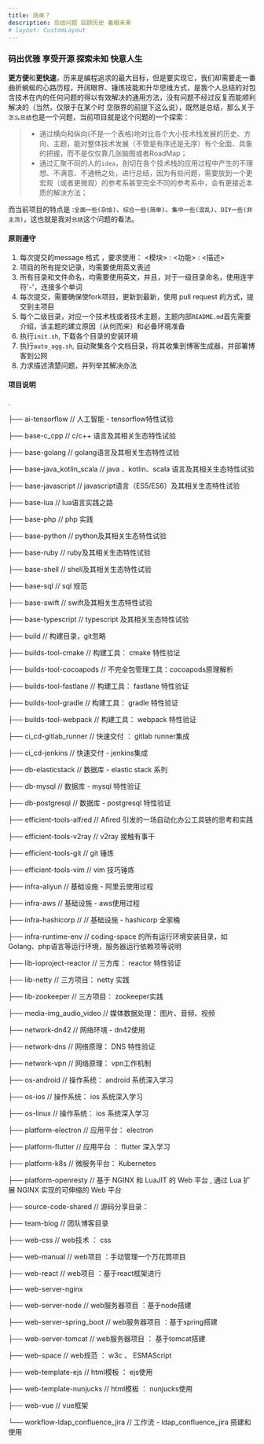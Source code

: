 ```yaml
---
title: 简单？
description: 总结问题 回顾历史 着眼未来
# layout: CustomLayout
---
```

### 码出优雅 享受开源 探索未知 快意人生


**更方便**和**更快速**，历来是编程追求的最大目标，但是要实现它，我们却需要走一番曲折蜿蜒的心路历程，开阔眼界、锤炼技能和升华思维方式，是我个人总结的对包含技术在内的任何问题的得以有效解决的通用方法，没有问题不经过反复而能顺利解决的（当然，仅限于在某个时
空限界的前提下这么说），既然是总结，那么关于`怎么总结`也是一个问题，当前项目就是这个问题的一个探索： 
> - 通过横向和纵向(不是一个表格)地对比各个大小技术栈发展的历史、方向、主题，能对整体技术发展（不管是有序还是无序）有个全面、具象的把握，而不是仅仅靠几张脑图或者RoadMap；
> - 通过汇聚不同的人的`idea`，剖切在各个技术栈的应用过程中产生的不理想、不满意、不通畅之处，进行总结，因为有些问题，需要放到一个更宏观（或者更微观）的参考系甚至完全不同的参考系中，会有更接近本质的解决方法；

而当前项目的特点是 :`全面一些(杂烩)`、`综合一些(简单)`、`集中一些(混乱)`、`DIY一些(非主流)`，这也就是我对`总结`这个问题的看法。

#### 原则遵守
1. 每次提交的message 格式 ，要求使用： <模块> : <功能> : <描述> 
2. 项目的所有提交记录，均需要使用英文表述
3. 所有目录和文件命名，均需要使用英文，并且，对于一级目录命名，使用连字符'-'，连接多个单词
4. 每次提交，需要确保使fork项目，更新到最新，使用 pull request 的方式，提交到主项目
5. 每个二级目录，对应一个技术栈或者技术主题，主题内部`README.md`首先需要介绍，该主题的建立原因（从何而来）和必备环境准备
6. 执行`init.sh`, 下载各个目录的安装环境
7. 执行`auto_agg.sh`, 自动聚集各个文档目录，将其收集到博客生成器，并部署博客到公网
8. 力求描述清楚问题，并列举其解决办法

#### 项目说明
.

├── ai-tensorflow // 人工智能 - tensorflow特性试验

├── base-c_cpp // c/c++ 语言及其相关生态特性试验 

├── base-golang // golang语言及其相关生态特性试验

├── base-java_kotlin_scala // java 、kotlin、scala 语言及其相关生态特性试验

├── base-javascript // javascript语言（ES5/ES6）及其相关生态特性试验

├── base-lua // lua语言实践之路

├── base-php // php 实践

├── base-python // python及其相关生态特性试验

├── base-ruby // ruby及其相关生态特性试验

├── base-shell // shell及其相关生态特性试验

├── base-sql // sql 规范

├── base-swift // swift及其相关生态特性试验

├── base-typescript // typescript 及其相关生态特性试验

├── build // 构建目录，git忽略

├── builds-tool-cmake // 构建工具： cmake 特性验证

├── builds-tool-cocoapods // 不完全包管理工具：cocoapods原理解析

├── builds-tool-fastlane // 构建工具： fastlane 特性验证

├── builds-tool-gradle // 构建工具： gradle 特性验证

├── builds-tool-webpack // 构建工具： webpack 特性验证

├── ci_cd-gitlab_runner // 快速交付 ： gitlab runner集成

├── ci_cd-jenkins // 快速交付 - jenkins集成

├── db-elasticstack // 数据库 - elastic stack 系列

├── db-mysql // 数据库 - mysql 特性验证

├── db-postgresql // 数据库 - postgresql 特性验证

├── efficient-tools-alfred // Afired 引发的一场自动化办公工具链的思考和实践

├── efficient-tools-v2ray // v2ray 接触有事干

├── efficient-tools-git // git 锤炼

├── efficient-tools-vim // vim 技巧锤炼

├── infra-aliyun // 基础设施 - 阿里云使用过程

├── infra-aws // 基础设施 - aws使用过程

├── infra-hashicorp // // 基础设施 - hashicorp 全家桶

├── infra-runtime-env // coding-space 的所有运行环境安装目录，如Golang、php语言等运行环境，服务器运行依赖项等说明

├── lib-ioproject-reactor  // 三方库： reactor 特性验证

├── lib-netty // 三方项目： netty 实践

├── lib-zookeeper // 三方项目： zookeeper实践

├── media-img_audio_video // 媒体数据处理： 图片、音频、视频

├── network-dn42 // 网络环境 - dn42使用

├── network-dns  // 网络原理： DNS 特性验证

├── network-vpn // 网络原理： vpn工作机制

├── os-android // 操作系统： android 系统深入学习

├── os-ios // 操作系统： ios 系统深入学习

├── os-linux // 操作系统： ios 系统深入学习

├── platform-electron // 应用平台： electron

├── platform-flutter // 应用平台 ： flutter 深入学习

├── platform-k8s // 微服务平台： Kubernetes

├── platform-openresty // 基于 NGINX 和 LuaJIT 的 Web 平台 , 通过 Lua 扩展 NGINX 实现的可伸缩的 Web 平台

├── source-code-shared // 源码分享目录：

├── team-blog // 团队博客目录

├── web-css // web技术 ： css

├── web-manual  // web项目 ：手动管理一个万花筒项目

├── web-react // web项目 ：基于react框架进行

├── web-server-nginx

├── web-server-node  // web服务器项目 ：基于node搭建

├── web-server-spring_boot // web服务器项目 ：基于spring搭建

├── web-server-tomcat // web服务器项目 ： 基于tomcat搭建

├── web-space // web规范 ： w3c 、 ESMAScript

├── web-template-ejs // html模板 ： ejs使用

├── web-template-nunjucks // html模板 ： nunjucks使用

├── web-vue // vue框架

└── workflow-ldap_confluence_jira // 工作流 - ldap_confluence_jira 搭建和使用

